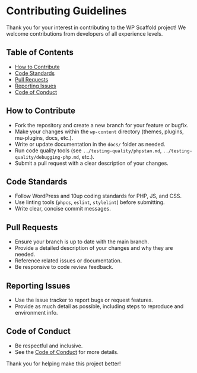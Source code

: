 # Contributing Guidelines

Thank you for your interest in contributing to the WP Scaffold project! We welcome contributions from developers of all experience levels.

## Table of Contents
- [How to Contribute](#how-to-contribute)
- [Code Standards](#code-standards)
- [Pull Requests](#pull-requests)
- [Reporting Issues](#reporting-issues)
- [Code of Conduct](#code-of-conduct)

## How to Contribute
- Fork the repository and create a new branch for your feature or bugfix.
- Make your changes within the `wp-content` directory (themes, plugins, mu-plugins, docs, etc.).
- Write or update documentation in the `docs/` folder as needed.
- Run code quality tools (see `../testing-quality/phpstan.md`, `../testing-quality/debugging-php.md`, etc.).
- Submit a pull request with a clear description of your changes.

## Code Standards
- Follow WordPress and 10up coding standards for PHP, JS, and CSS.
- Use linting tools (`phpcs`, `eslint`, `stylelint`) before submitting.
- Write clear, concise commit messages.

## Pull Requests
- Ensure your branch is up to date with the main branch.
- Provide a detailed description of your changes and why they are needed.
- Reference related issues or documentation.
- Be responsive to code review feedback.

## Reporting Issues
- Use the issue tracker to report bugs or request features.
- Provide as much detail as possible, including steps to reproduce and environment info.

## Code of Conduct
- Be respectful and inclusive.
- See the [Code of Conduct](./code-of-conduct.md) for more details.

Thank you for helping make this project better!
